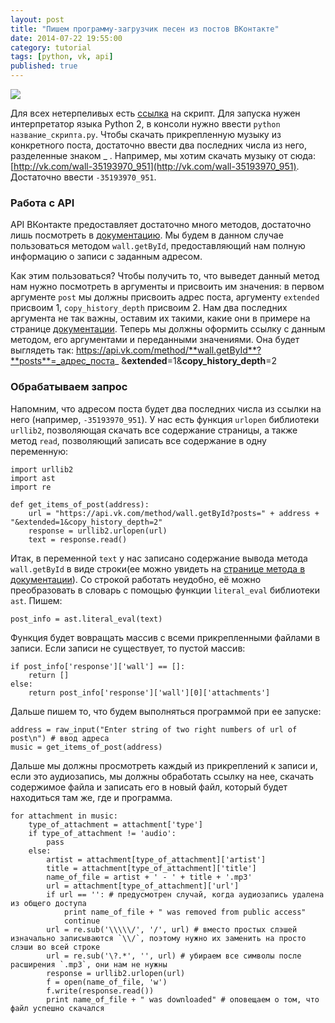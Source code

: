 ```yaml
---
layout: post
title: "Пишем программу-загрузчик песен из постов ВКонтакте"
date: 2014-07-22 19:55:00
category: tutorial
tags: [python, vk, api]
published: true
---
```


<img src="http://s020.radikal.ru/i717/1407/61/8387270418a6.png" class="img-responsive" /><br />

Для всех нетерпеливых есть [ссылка](https://gist.github.com/theasder/73c3f0a9270ebe611a80) на скрипт. Для запуска нужен интерпретатор языка Python 2, в консоли нужно ввести `python название_скрипта.py`. Чтобы скачать прикрепленную музыку из конкретного поста, достаточно ввести два последних числа из него, разделенные знаком _ . Например, мы хотим скачать музыку от сюда: [http://vk.com/wall-35193970_951](http://vk.com/wall-35193970_951). Достаточно ввести `-35193970_951`.

### Работа с API
API ВКонтакте предоставляет достаточно много методов, достаточно лишь посмотреть в [документацию](http://vk.com/dev/methods). Мы будем в данном случае пользоваться методом `wall.getById`, предоставляющий нам полную информацию о записи с заданным адресом. 

Как этим пользоваться? Чтобы получить то, что выведет данный метод нам нужно посмотреть в аргументы и присвоить им значения: в первом аргументе `post` мы должны присвоить адрес поста, аргументу `extended` присвоим 1, `copy_history_depth` присвоим 2. Нам два последних аргумента не так важны, оставим их такими, какие они в примере на странице [документации](http://vk.com/dev/wall.getById). Теперь мы должны оформить ссылку с данным методом, его аргументами и переданными значениями. Она будет выглядеть так: https://api.vk.com/method/**wall.getById**?**posts**=_адрес_поста_ &**extended**=1&**copy_history_depth**=2

### Обрабатываем запрос

Напомним, что адресом поста будет два последних числа из ссылки на него (например, `-35193970_951`). У нас есть функция `urlopen` библиотеки `urllib2`, позволяющая скачать все содержание страницы, а также метод `read`, позволяющий записать все содержание в одну переменную:

    import urllib2
    import ast
    import re
 
    def get_items_of_post(address):
        url = "https://api.vk.com/method/wall.getById?posts=" + address + "&extended=1&copy_history_depth=2"
        response = urllib2.urlopen(url)
        text = response.read()

Итак, в переменной `text` у нас записано содержание вывода метода `wall.getById` в виде строки(ее можно увидеть на [странице метода в документации](http://vk.com/dev/wall.getById)). Со строкой работать неудобно, её можно преобразовать в словарь с помощью функции `literal_eval` библиотеки `ast`. Пишем:

    post_info = ast.literal_eval(text)
    
Функция будет вовращать массив с всеми прикрепленными файлами в записи. Если записи не существует, то пустой массив:
    
    if post_info['response']['wall'] == []:
        return []
    else:
        return post_info['response']['wall'][0]['attachments']

Дальше пишем то, что будем выполняться программой при ее запуске:

    address = raw_input("Enter string of two right numbers of url of post\n") # ввод адреса
    music = get_items_of_post(address)
    
Дальше мы должны просмотреть каждый из прикреплений к записи и, если это аудиозапись, мы должны обработать ссылку на нее, скачать содержимое файла и записать его в новый файл, который будет находиться там же, где и программа.

    for attachment in music:
	    type_of_attachment = attachment['type']
	    if type_of_attachment != 'audio':
		    pass
	    else:
		    artist = attachment[type_of_attachment]['artist']
		    title = attachment[type_of_attachment]['title']
		    name_of_file = artist + ' - ' + title + '.mp3'
		    url = attachment[type_of_attachment]['url']
		    if url == '': # предусмотрен случай, когда аудиозапись удалена из общего доступа
			    print name_of_file + " was removed from public access"
			    continue
		    url = re.sub('\\\\\/', '/', url) # вместо простых слэшей изначально записываются `\\/`, поэтому нужно их заменить на просто слэши во всей строке
		    url = re.sub('\?.*', '', url) # убираем все символы после расширения `.mp3`, они нам не нужны
		    response = urllib2.urlopen(url)
		    f = open(name_of_file, 'w')
		    f.write(response.read())
		    print name_of_file + " was downloaded" # оповещаем о том, что файл успешно скачался

